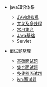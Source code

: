 - java知识体系

  - [JVM虚拟机](/java/jvm/)
  - [并发及多线程](/java/threads/)
  - [常用集合](java/collection/)
  - [Java基础](java/basic/)
  - [Servlet](java/servlet/)

- 面试题整理

  - [基础面试题](java/qa1.md)
  - [集合面试题](java/qa2.md)
  - [多线程面试题](java/qa3.md)
  - [jvm面试题](java/qa4.md)

